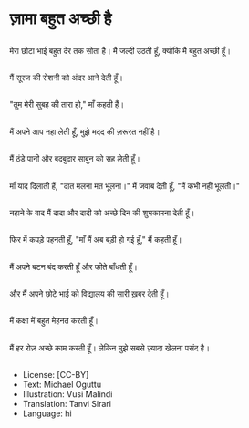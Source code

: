 # ज़ामा बहुत अच्छी है

##
मेरा छोटा भाई बहुत देर तक सोता है। मै जल्दी उठती हूँ, क्योकि मै बहुत अच्छी हूँ।

##
मैं सूरज की रोशनी को अंदर आने देती हूँ।

##
"तुम मेरी सुबह की तारा हो," माँ कहती हैं।

##
मैं अपने आप नहा लेती हूँ, मुझे मदद की ज़रूरत नहीं है।

##
मैं ठंडे पानी और बदबुदार साबुन को सह लेती हूँ।

##
माँ याद दिलाती हैं, "दात मलना मत भूलना।" मैं जवाब देती हूँ, "मैं कभी नहीं भूलती।"

##
नहाने के बाद मैं दादा और दादी को अच्छे दिन की शुभकामना देती हूँ।

##
फिर में कपड़े पहनती हूँ, "माँ मैं अब बड़ी हो गई हूँ," मैं कहती हूँ।

##
मैं अपने बटन बंद करती हूँ और फीते बाँधती हूँ।

##
और मैं अपने छोटे भाई को विद्यालय की सारी ख़बर देती हूँ।

##
मैं कक्षा में बहुत मेहनत करती हूँ।

##
मैं हर रोज़ अच्छे काम करती हूँ। लेकिन मुझे सबसे ज़्यादा खेलना पसंद है।

##
* License: [CC-BY]
* Text: Michael Oguttu
* Illustration: Vusi Malindi
* Translation: Tanvi Sirari
* Language: hi
